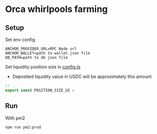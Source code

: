 # Orca whirlpools farming

## Setup

Set env config

```env
ANCHOR_PROVIDER_URL=RPC Node url
ANCHOR_WALLET=path to wallet.json file
DB_PATH=path to db json file
```

Set liquidity position size in [config.ts](./src/config.ts)

- Deposited liquidity value in USDC will be approximately this amount

```ts
// ...
export const POSITION_SIZE_UI =
```

## Run

With pm2

```sh
npm run pm2:prod
```

